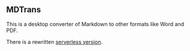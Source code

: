 ## MDTrans
This is a desktop converter of Markdown to other formats like Word and PDF.

There is a rewritten [serverless version](https://github.com/Lafcadia/Vercel-Markdown2PDF).
